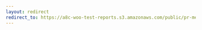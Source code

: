 ```yaml
---
layout: redirect
redirect_to: https://a8c-woo-test-reports.s3.amazonaws.com/public/pr-merge/38302/api/index.html
---
```

